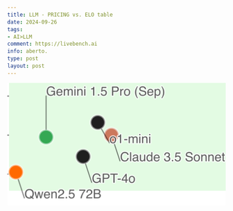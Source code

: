 ```yaml
---
title: LLM - PRICING vs. ELO table
date: 2024-09-26
tags:
- AI>LLM
comment: https://livebench.ai
info: aberto.
type: post
layout: post
---
```


![](https://raw.githubusercontent.com/ib-bsb-br/ib-bsb-br.github.io/refs/heads/main/assets/IMG_7686.png)
